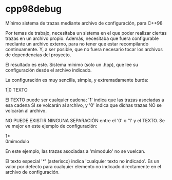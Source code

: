 # cpp98debug

Mínimo sistema de trazas mediante archivo de configuración, para C++98

Por temas de trabajo, necesitaba un sistema en el que poder realizar ciertas trazas en un archivo propio. Además, necesitaba que
fuera configurable mediante un archivo externo, para no tener que estar recompilando continuamente. Y, a ser posible, que no fuera
necesario tocar los archivos de dependencias del proyecto.

El resultado es este. Sistema mínimo (solo un .hpp), que lee su configuración desde el archivo indicado.

La configuración es muy sencilla, simple, y extremadamente burda:

1|0 TEXTO

El TEXTO puede ser cualquier cadena; '1' indica que las trazas asociadas a esa cadena SI se volcarán al archivo, y '0' indica
que dichas trazas NO se volcarán al archivo.

NO PUEDE EXISTIR NINGUNA SEPARACIÓN entre el '0' o '1' y el TEXTO. Se ve mejor en este ejemplo de configuración:

1*<br>
0mimodulo

En este ejemplo, las trazas asociadas a 'mimodulo' no se vuelcan.

El texto especial '*' (asterisco) indica 'cualquier texto no indicado'. Es un valor por defecto para cualquier elemento no indicado
directamente en el archivo de configuración.
